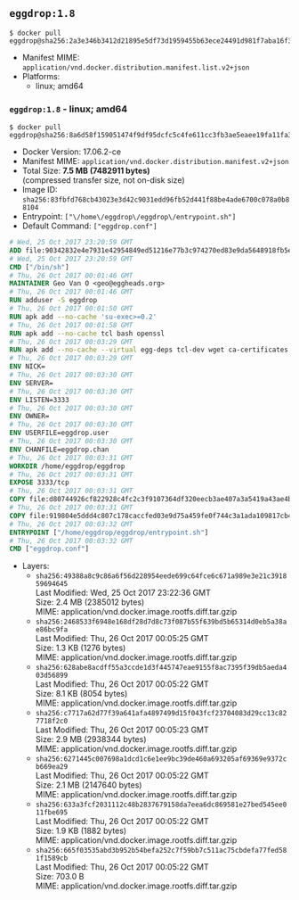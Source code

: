 ## `eggdrop:1.8`

```console
$ docker pull eggdrop@sha256:2a3e346b3412d21895e5df73d1959455b63ece24491d981f7aba16f3274533c2
```

-	Manifest MIME: `application/vnd.docker.distribution.manifest.list.v2+json`
-	Platforms:
	-	linux; amd64

### `eggdrop:1.8` - linux; amd64

```console
$ docker pull eggdrop@sha256:8a6d58f159051474f9df95dcfc5c4fe611cc3fb3ae5eaee19fa11fa37aa221c8
```

-	Docker Version: 17.06.2-ce
-	Manifest MIME: `application/vnd.docker.distribution.manifest.v2+json`
-	Total Size: **7.5 MB (7482911 bytes)**  
	(compressed transfer size, not on-disk size)
-	Image ID: `sha256:83fbfd768cb43023e3d42c9031edd96fb52d441f88be4ade6700c078a0b88104`
-	Entrypoint: `["\/home\/eggdrop\/eggdrop\/entrypoint.sh"]`
-	Default Command: `["eggdrop.conf"]`

```dockerfile
# Wed, 25 Oct 2017 23:20:59 GMT
ADD file:90342832e4e7931e42954849ed51216e77b3c974270ed83e9da5648918fb5e66 in / 
# Wed, 25 Oct 2017 23:20:59 GMT
CMD ["/bin/sh"]
# Thu, 26 Oct 2017 00:01:46 GMT
MAINTAINER Geo Van O <geo@eggheads.org>
# Thu, 26 Oct 2017 00:01:46 GMT
RUN adduser -S eggdrop
# Thu, 26 Oct 2017 00:01:50 GMT
RUN apk add --no-cache 'su-exec>=0.2'
# Thu, 26 Oct 2017 00:01:58 GMT
RUN apk add --no-cache tcl bash openssl
# Thu, 26 Oct 2017 00:03:29 GMT
RUN apk add --no-cache --virtual egg-deps tcl-dev wget ca-certificates make tar gpgme build-base openssl-dev   && wget ftp://ftp.eggheads.org/pub/eggdrop/source/1.8/eggdrop-1.8.2.tar.gz   && wget ftp://ftp.eggheads.org/pub/eggdrop/source/1.8/eggdrop-1.8.2.tar.gz.asc   && gpg --keyserver ha.pool.sks-keyservers.net --recv-key E01C240484DE7DBE190FE141E7667DE1D1A39AFF   && gpg --batch --verify eggdrop-1.8.2.tar.gz.asc eggdrop-1.8.2.tar.gz   && rm eggdrop-1.8.2.tar.gz.asc   && tar -zxvf eggdrop-1.8.2.tar.gz   && rm eggdrop-1.8.2.tar.gz   && ( cd eggdrop-1.8.2     && ./configure     && make config     && make     && make install DEST=/home/eggdrop/eggdrop )   && rm -rf eggdrop-1.8.2   && mkdir /home/eggdrop/eggdrop/data   && chown -R eggdrop /home/eggdrop/eggdrop   && apk del egg-deps
# Thu, 26 Oct 2017 00:03:29 GMT
ENV NICK=
# Thu, 26 Oct 2017 00:03:30 GMT
ENV SERVER=
# Thu, 26 Oct 2017 00:03:30 GMT
ENV LISTEN=3333
# Thu, 26 Oct 2017 00:03:30 GMT
ENV OWNER=
# Thu, 26 Oct 2017 00:03:30 GMT
ENV USERFILE=eggdrop.user
# Thu, 26 Oct 2017 00:03:30 GMT
ENV CHANFILE=eggdrop.chan
# Thu, 26 Oct 2017 00:03:31 GMT
WORKDIR /home/eggdrop/eggdrop
# Thu, 26 Oct 2017 00:03:31 GMT
EXPOSE 3333/tcp
# Thu, 26 Oct 2017 00:03:31 GMT
COPY file:d80744926cf822928c4fc2c3f9107364df320eecb3ae407a3a5419a43ae4b872 in /home/eggdrop/eggdrop 
# Thu, 26 Oct 2017 00:03:31 GMT
COPY file:919804e5ddd4c807c178caccfed03e9d75a459fe0f744c3a1ada109817cb44ec in /home/eggdrop/eggdrop/scripts/ 
# Thu, 26 Oct 2017 00:03:32 GMT
ENTRYPOINT ["/home/eggdrop/eggdrop/entrypoint.sh"]
# Thu, 26 Oct 2017 00:03:32 GMT
CMD ["eggdrop.conf"]
```

-	Layers:
	-	`sha256:49388a8c9c86a6f56d228954eede699c64fce6c671a989e3e21c391859694645`  
		Last Modified: Wed, 25 Oct 2017 23:22:36 GMT  
		Size: 2.4 MB (2385012 bytes)  
		MIME: application/vnd.docker.image.rootfs.diff.tar.gzip
	-	`sha256:2468533f6948e168df28d7d8c73f087b55f639bd5b65314d0eb5a38ae86bc9fa`  
		Last Modified: Thu, 26 Oct 2017 00:05:25 GMT  
		Size: 1.3 KB (1276 bytes)  
		MIME: application/vnd.docker.image.rootfs.diff.tar.gzip
	-	`sha256:628abe8acdff55a3ccde1d3f445747eae9155f8ac7395f39db5aeda403d56899`  
		Last Modified: Thu, 26 Oct 2017 00:05:22 GMT  
		Size: 8.1 KB (8054 bytes)  
		MIME: application/vnd.docker.image.rootfs.diff.tar.gzip
	-	`sha256:c7717a62d77f39a641afa4897499d15f043fcf23704083d29cc13c827718f2c0`  
		Last Modified: Thu, 26 Oct 2017 00:05:23 GMT  
		Size: 2.9 MB (2938344 bytes)  
		MIME: application/vnd.docker.image.rootfs.diff.tar.gzip
	-	`sha256:6271445c007698a1dcd1c6e1ee9bc39de460a693205af69369e9372cb669ea29`  
		Last Modified: Thu, 26 Oct 2017 00:05:22 GMT  
		Size: 2.1 MB (2147640 bytes)  
		MIME: application/vnd.docker.image.rootfs.diff.tar.gzip
	-	`sha256:633a3fcf2031112c48b2837679158da7eea6dc869581e27bed545ee011fbe695`  
		Last Modified: Thu, 26 Oct 2017 00:05:22 GMT  
		Size: 1.9 KB (1882 bytes)  
		MIME: application/vnd.docker.image.rootfs.diff.tar.gzip
	-	`sha256:665f03535abd3b952b54befa252c7f59bb7c511ac75cbdefa77fed581f1589cb`  
		Last Modified: Thu, 26 Oct 2017 00:05:22 GMT  
		Size: 703.0 B  
		MIME: application/vnd.docker.image.rootfs.diff.tar.gzip
